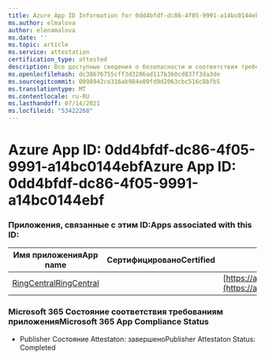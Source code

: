 ```yaml
---
title: Azure App ID Information for 0dd4bfdf-dc86-4f05-9991-a14bc0144ebf
ms.author: elmalova
author: elenamalova
ms.date: ''
ms.topic: article
ms.service: attestation
certification_type: attested
description: Все доступные сведения о безопасности и соответствия требованиям для 0dd4bfdf-dc86-4f05-9991-a14bc0144ebf.
ms.openlocfilehash: dc38676755cff3d3286ad117b360cd837f3da3de
ms.sourcegitcommit: 0098942ce316ab984e09fd9d2063cbc516c8bfb5
ms.translationtype: MT
ms.contentlocale: ru-RU
ms.lasthandoff: 07/14/2021
ms.locfileid: "53422268"
---
```

# <a name="azure-app-id-0dd4bfdf-dc86-4f05-9991-a14bc0144ebf"></a><span data-ttu-id="a9557-103">Azure App ID: 0dd4bfdf-dc86-4f05-9991-a14bc0144ebf</span><span class="sxs-lookup"><span data-stu-id="a9557-103">Azure App ID: 0dd4bfdf-dc86-4f05-9991-a14bc0144ebf</span></span>


### <a name="apps-associated-with-this-id"></a><span data-ttu-id="a9557-104">Приложения, связанные с этим ID:</span><span class="sxs-lookup"><span data-stu-id="a9557-104">Apps associated with this ID:</span></span>
| <span data-ttu-id="a9557-105">**Имя приложения**</span><span class="sxs-lookup"><span data-stu-id="a9557-105">**App name**</span></span> | <span data-ttu-id="a9557-106">**Сертифицировано**</span><span class="sxs-lookup"><span data-stu-id="a9557-106">**Certified**</span></span> | <span data-ttu-id="a9557-107">**Просмотр в AppSource**</span><span class="sxs-lookup"><span data-stu-id="a9557-107">**View in AppSource**</span></span> |
|-|-|-|
| [<span data-ttu-id="a9557-108">RingCentral</span><span class="sxs-lookup"><span data-stu-id="a9557-108">RingCentral</span></span>](https://docs.microsoft.com/en-us/microsoft-365-app-certification/forward/WA200000135) |  | [https://appsource.microsoft.com/product/office/WA200000135](https://appsource.microsoft.com/product/office/WA200000135) |

### <a name="microsoft-365-app-compliance-status"></a><span data-ttu-id="a9557-109">Microsoft 365 Состояние соответствия требованиям приложения</span><span class="sxs-lookup"><span data-stu-id="a9557-109">Microsoft 365 App Compliance Status</span></span>
- <span data-ttu-id="a9557-110">Publisher Состояние Attestaton: завершено</span><span class="sxs-lookup"><span data-stu-id="a9557-110">Publisher Attestaton Status: Completed</span></span>
